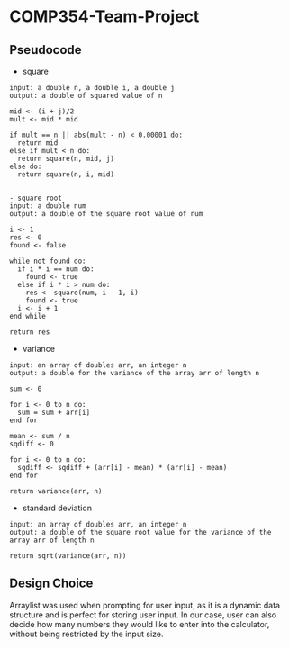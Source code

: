 # COMP354-Team-Project

## Pseudocode
- square
```
input: a double n, a double i, a double j
output: a double of squared value of n

mid <- (i + j)/2
mult <- mid * mid

if mult == n || abs(mult - n) < 0.00001 do:
  return mid
else if mult < n do:
  return square(n, mid, j)
else do:
  return square(n, i, mid)


- square root
input: a double num
output: a double of the square root value of num

i <- 1
res <- 0
found <- false

while not found do:
  if i * i == num do:
    found <- true
  else if i * i > num do:
    res <- square(num, i - 1, i)
    found <- true
  i <- i + 1
end while

return res
```

- variance
```
input: an array of doubles arr, an integer n
output: a double for the variance of the array arr of length n

sum <- 0

for i <- 0 to n do:
  sum = sum + arr[i]
end for
  
mean <- sum / n
sqdiff <- 0

for i <- 0 to n do:
  sqdiff <- sqdiff + (arr[i] - mean) * (arr[i] - mean)
end for

return variance(arr, n)
```

- standard deviation
```
input: an array of doubles arr, an integer n
output: a double of the square root value for the variance of the array arr of length n

return sqrt(variance(arr, n))
```


## Design Choice
Arraylist was used when prompting for user input, as it is a dynamic data structure and is perfect for storing user input. In our case, user can also decide how many numbers they would like to enter into the calculator, without being restricted by the input size.
